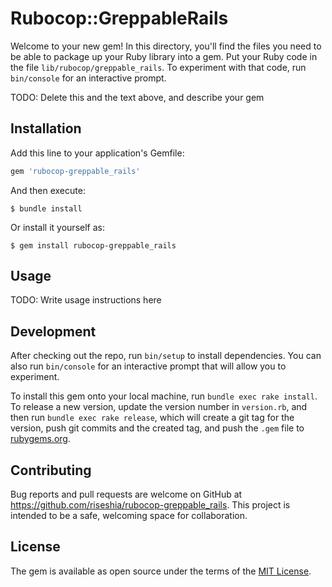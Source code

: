 # Rubocop::GreppableRails

Welcome to your new gem! In this directory, you'll find the files you need to be able to package up your Ruby library into a gem. Put your Ruby code in the file `lib/rubocop/greppable_rails`. To experiment with that code, run `bin/console` for an interactive prompt.

TODO: Delete this and the text above, and describe your gem

## Installation

Add this line to your application's Gemfile:

```ruby
gem 'rubocop-greppable_rails'
```

And then execute:

    $ bundle install

Or install it yourself as:

    $ gem install rubocop-greppable_rails

## Usage

TODO: Write usage instructions here

## Development

After checking out the repo, run `bin/setup` to install dependencies. You can also run `bin/console` for an interactive prompt that will allow you to experiment.

To install this gem onto your local machine, run `bundle exec rake install`. To release a new version, update the version number in `version.rb`, and then run `bundle exec rake release`, which will create a git tag for the version, push git commits and the created tag, and push the `.gem` file to [rubygems.org](https://rubygems.org).

## Contributing

Bug reports and pull requests are welcome on GitHub at https://github.com/riseshia/rubocop-greppable_rails. This project is intended to be a safe, welcoming space for collaboration.

## License

The gem is available as open source under the terms of the [MIT License](https://opensource.org/licenses/MIT).
